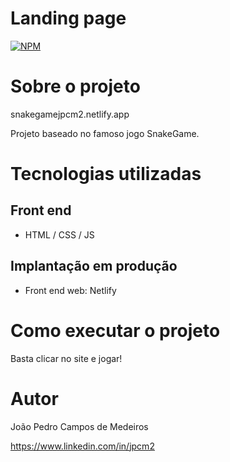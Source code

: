 # Landing page
[![NPM](https://img.shields.io/npm/l/react)](https://github.com/jpcm2/Snake-Game/blob/master/LICENSE) 

# Sobre o projeto

snakegamejpcm2.netlify.app

Projeto baseado no famoso jogo SnakeGame.

# Tecnologias utilizadas

## Front end
- HTML / CSS / JS

## Implantação em produção
- Front end web: Netlify

# Como executar o projeto

Basta clicar no site e jogar!
# Autor

João Pedro Campos de Medeiros

https://www.linkedin.com/in/jpcm2
